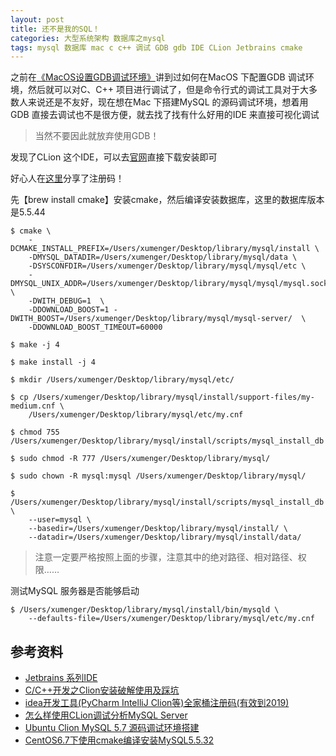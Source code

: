 ```yaml
---
layout: post
title: 还不是我的SQL！
categories: 大型系统架构 数据库之mysql
tags: mysql 数据库 mac c c++ 调试 GDB gdb IDE CLion Jetbrains cmake 
---
```


之前在[《MacOS设置GDB调试环境》](http://www.xumenger.com/mac-gdb-root-20180614/)讲到过如何在MacOS 下配置GDB 调试环境，然后就可以对C、C++ 项目进行调试了，但是命令行式的调试工具对于大多数人来说还是不友好，现在想在Mac 下搭建MySQL 的源码调试环境，想着用GDB 直接去调试也不是很方便，就去找了找有什么好用的IDE 来直接可视化调试

>当然不要因此就放弃使用GDB！

发现了CLion 这个IDE，可以去[官网](https://www.jetbrains.com/clion/download/#section=mac)直接下载安装即可

好心人在[这里](http://idea.lanyus.com/)分享了注册码！

先【brew install cmake】安装cmake，然后编译安装数据库，这里的数据库版本是5.5.44

```shell
$ cmake \
    -DCMAKE_INSTALL_PREFIX=/Users/xumenger/Desktop/library/mysql/install \
    -DMYSQL_DATADIR=/Users/xumenger/Desktop/library/mysql/data \
    -DSYSCONFDIR=/Users/xumenger/Desktop/library/mysql/mysql/etc \
    -DMYSQL_UNIX_ADDR=/Users/xumenger/Desktop/library/mysql/mysql/mysql.sock \
    -DWITH_DEBUG=1  \
    -DDOWNLOAD_BOOST=1 -DWITH_BOOST=/Users/xumenger/Desktop/library/mysql/mysql-server/  \
    -DDOWNLOAD_BOOST_TIMEOUT=60000

$ make -j 4

$ make install -j 4

$ mkdir /Users/xumenger/Desktop/library/mysql/etc/

$ cp /Users/xumenger/Desktop/library/mysql/install/support-files/my-medium.cnf \
    /Users/xumenger/Desktop/library/mysql/etc/my.cnf

$ chmod 755 /Users/xumenger/Desktop/library/mysql/install/scripts/mysql_install_db

$ sudo chmod -R 777 /Users/xumenger/Desktop/library/mysql/

$ sudo chown -R mysql:mysql /Users/xumenger/Desktop/library/mysql/

$ /Users/xumenger/Desktop/library/mysql/install/scripts/mysql_install_db \
    --user=mysql \
    --basedir=/Users/xumenger/Desktop/library/mysql/install/ \
    --datadir=/Users/xumenger/Desktop/library/mysql/install/data/
```

>注意一定要严格按照上面的步骤，注意其中的绝对路径、相对路径、权限……

测试MySQL 服务器是否能够启动

```shell
$ /Users/xumenger/Desktop/library/mysql/install/bin/mysqld \
    --defaults-file=/Users/xumenger/Desktop/library/mysql/etc/my.cnf
```

## 参考资料

* [Jetbrains 系列IDE](https://www.cnblogs.com/muChen572/p/Jetbrains_IDE_keygen.html)
* [C/C++开发之Clion安装破解使用及踩坑](https://blog.csdn.net/qq_26914291/article/details/79890463)
* [idea开发工具(PyCharm IntelliJ Clion等)全家桶注册码(有效到2019)](https://blog.csdn.net/qq_29232943/article/details/79516472)
* [怎么样使用CLion调试分析MySQL Server](https://blog.csdn.net/weixin_42900065/article/details/81775706)
* [Ubuntu Clion MySQL 5.7 源码调试环境搭建](https://blog.csdn.net/d6619309/article/details/75201876)
* [CentOS6.7下使用cmake编译安装MySQL5.5.32](https://www.linuxprobe.com/centos-cmake-mysql.html)

